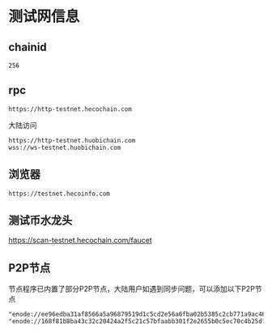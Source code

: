 # 测试网信息

## chainid
```
256
```
## rpc
```
https://http-testnet.hecochain.com
```

大陆访问
```
https://http-testnet.huobichain.com 
wss://ws-testnet.huobichain.com
```
## 浏览器
```
https://testnet.hecoinfo.com
```

## 测试币水龙头
https://scan-testnet.hecochain.com/faucet

## P2P节点
节点程序已内置了部分P2P节点，大陆用户如遇到同步问题，可以添加以下P2P节点
```
"enode://ee96edba31af8566a5a96879519d1c5cd2e56a6fba02b5385c2cb771a9ac46add43a3f44917e59c323c949a77ff32b042900f1ebf4b5b8c7dec836876374b08d@47.118.37.70:32668"
"enode://168f81b8ba43c32c20424a2f5c21c57bfaabb301f2e2655b0c5ec70c4b25df48e5f4c768d2268d912159d40db76e6d4192f15a6927e56f57aa17982a1ffb0245@47.118.35.116:32668"
```